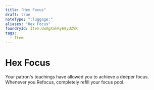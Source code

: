 ```yaml
---
title: "Hex Focus"
draft: true
noteType: ":luggage:"
aliases: "Hex Focus"
foundryId: Item.UwAgXakKy68yUZVK
tags:
  - Item
---
```


# Hex Focus

Your patron's teachings have allowed you to achieve a deeper focus. Whenever you Refocus, completely refill your focus pool.
